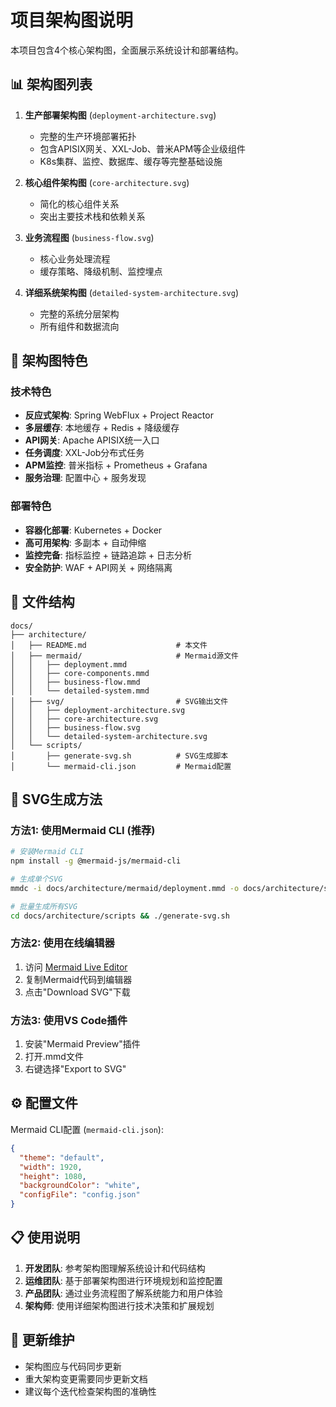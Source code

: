 # 项目架构图说明

本项目包含4个核心架构图，全面展示系统设计和部署结构。

## 📊 架构图列表

1. **生产部署架构图** (`deployment-architecture.svg`)
   - 完整的生产环境部署拓扑
   - 包含APISIX网关、XXL-Job、普米APM等企业级组件
   - K8s集群、监控、数据库、缓存等完整基础设施

2. **核心组件架构图** (`core-architecture.svg`)
   - 简化的核心组件关系
   - 突出主要技术栈和依赖关系

3. **业务流程图** (`business-flow.svg`)
   - 核心业务处理流程
   - 缓存策略、降级机制、监控埋点

4. **详细系统架构图** (`detailed-system-architecture.svg`)
   - 完整的系统分层架构
   - 所有组件和数据流向

## 🎨 架构图特色

### 技术特色
- **反应式架构**: Spring WebFlux + Project Reactor
- **多层缓存**: 本地缓存 + Redis + 降级缓存
- **API网关**: Apache APISIX统一入口
- **任务调度**: XXL-Job分布式任务
- **APM监控**: 普米指标 + Prometheus + Grafana
- **服务治理**: 配置中心 + 服务发现

### 部署特色
- **容器化部署**: Kubernetes + Docker
- **高可用架构**: 多副本 + 自动伸缩
- **监控完备**: 指标监控 + 链路追踪 + 日志分析
- **安全防护**: WAF + API网关 + 网络隔离

## 📁 文件结构

```
docs/
├── architecture/
│   ├── README.md                    # 本文件
│   ├── mermaid/                     # Mermaid源文件
│   │   ├── deployment.mmd
│   │   ├── core-components.mmd
│   │   ├── business-flow.mmd
│   │   └── detailed-system.mmd
│   ├── svg/                         # SVG输出文件
│   │   ├── deployment-architecture.svg
│   │   ├── core-architecture.svg
│   │   ├── business-flow.svg
│   │   └── detailed-system-architecture.svg
│   └── scripts/
│       ├── generate-svg.sh          # SVG生成脚本
│       └── mermaid-cli.json         # Mermaid配置
```

## 🔄 SVG生成方法

### 方法1: 使用Mermaid CLI (推荐)

```bash
# 安装Mermaid CLI
npm install -g @mermaid-js/mermaid-cli

# 生成单个SVG
mmdc -i docs/architecture/mermaid/deployment.mmd -o docs/architecture/svg/deployment-architecture.svg

# 批量生成所有SVG
cd docs/architecture/scripts && ./generate-svg.sh
```

### 方法2: 使用在线编辑器

1. 访问 [Mermaid Live Editor](https://mermaid.live/)
2. 复制Mermaid代码到编辑器
3. 点击"Download SVG"下载

### 方法3: 使用VS Code插件

1. 安装"Mermaid Preview"插件
2. 打开.mmd文件
3. 右键选择"Export to SVG"

## ⚙️ 配置文件

Mermaid CLI配置 (`mermaid-cli.json`):
```json
{
  "theme": "default",
  "width": 1920,
  "height": 1080,
  "backgroundColor": "white",
  "configFile": "config.json"
}
```

## 📋 使用说明

1. **开发团队**: 参考架构图理解系统设计和代码结构
2. **运维团队**: 基于部署架构图进行环境规划和监控配置  
3. **产品团队**: 通过业务流程图了解系统能力和用户体验
4. **架构师**: 使用详细架构图进行技术决策和扩展规划

## 🔄 更新维护

- 架构图应与代码同步更新
- 重大架构变更需要同步更新文档
- 建议每个迭代检查架构图的准确性